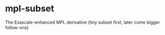# mpl-subset
The Exascale-enhanced MPL derivative (tiny subset first, later come bigger follow-ons)
